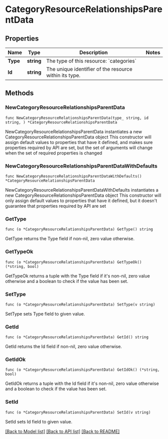 # CategoryResourceRelationshipsParentData

## Properties

Name | Type | Description | Notes
------------ | ------------- | ------------- | -------------
**Type** | **string** | The type of this resource: &#x60;categories&#x60; | 
**Id** | **string** | The unique identifier of the resource within its type.  | 

## Methods

### NewCategoryResourceRelationshipsParentData

`func NewCategoryResourceRelationshipsParentData(type_ string, id string, ) *CategoryResourceRelationshipsParentData`

NewCategoryResourceRelationshipsParentData instantiates a new CategoryResourceRelationshipsParentData object
This constructor will assign default values to properties that have it defined,
and makes sure properties required by API are set, but the set of arguments
will change when the set of required properties is changed

### NewCategoryResourceRelationshipsParentDataWithDefaults

`func NewCategoryResourceRelationshipsParentDataWithDefaults() *CategoryResourceRelationshipsParentData`

NewCategoryResourceRelationshipsParentDataWithDefaults instantiates a new CategoryResourceRelationshipsParentData object
This constructor will only assign default values to properties that have it defined,
but it doesn't guarantee that properties required by API are set

### GetType

`func (o *CategoryResourceRelationshipsParentData) GetType() string`

GetType returns the Type field if non-nil, zero value otherwise.

### GetTypeOk

`func (o *CategoryResourceRelationshipsParentData) GetTypeOk() (*string, bool)`

GetTypeOk returns a tuple with the Type field if it's non-nil, zero value otherwise
and a boolean to check if the value has been set.

### SetType

`func (o *CategoryResourceRelationshipsParentData) SetType(v string)`

SetType sets Type field to given value.


### GetId

`func (o *CategoryResourceRelationshipsParentData) GetId() string`

GetId returns the Id field if non-nil, zero value otherwise.

### GetIdOk

`func (o *CategoryResourceRelationshipsParentData) GetIdOk() (*string, bool)`

GetIdOk returns a tuple with the Id field if it's non-nil, zero value otherwise
and a boolean to check if the value has been set.

### SetId

`func (o *CategoryResourceRelationshipsParentData) SetId(v string)`

SetId sets Id field to given value.



[[Back to Model list]](../README.md#documentation-for-models) [[Back to API list]](../README.md#documentation-for-api-endpoints) [[Back to README]](../README.md)



